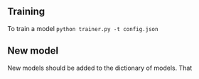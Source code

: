 ## Training 
To train a model  `python trainer.py -t config.json `

## New model 

New models should be added to the dictionary of models. That 
